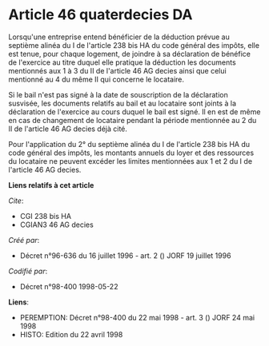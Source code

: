 # Article 46 quaterdecies DA

Lorsqu'une entreprise entend bénéficier de la déduction prévue au septième alinéa du I de l'article 238 bis HA du code
général des impôts, elle est tenue, pour chaque logement, de joindre à sa déclaration de bénéfice de l'exercice au titre
duquel elle pratique la déduction les documents mentionnés aux 1 à 3 du II de l'article 46 AG decies ainsi que celui
mentionné au 4 du même II qui concerne le locataire.

Si le bail n'est pas signé à la date de souscription de la déclaration susvisée, les documents relatifs au bail et au
locataire sont joints à la déclaration de l'exercice au cours duquel le bail est signé. Il en est de même en cas de
changement de locataire pendant la période mentionnée au 2 du II de l'article 46 AG decies déjà cité.

Pour l'application du 2° du septième alinéa du I de l'article 238 bis HA du code général des impôts, les montants annuels du
loyer et des ressources du locataire ne peuvent excéder les limites mentionnées aux 1 et 2 du I de l'article 46 AG decies.

**Liens relatifs à cet article**

_Cite_:

  - CGI 238 bis HA
  - CGIAN3 46 AG decies

_Créé par_:

  - Décret n°96-636 du 16 juillet 1996 - art. 2 () JORF 19 juillet 1996

_Codifié par_:

  - Décret n°98-400 1998-05-22

**Liens**:

  - PEREMPTION: Décret n°98-400 du 22 mai 1998 - art. 3 () JORF 24 mai 1998
  - HISTO: Edition du 22 avril 1998
